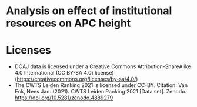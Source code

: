 # Analysis on effect of institutional resources on APC height


# Licenses

- DOAJ data is licensed under a Creative Commons Attribution-ShareAlike 4.0 International (CC BY-SA 4.0) license) (https://creativecommons.org/licenses/by-sa/4.0/)
- The CWTS Leiden Ranking 2021 is licensed under CC-BY. Citation: Van Eck, Nees Jan. (2021). CWTS Leiden Ranking 2021 [Data set]. Zenodo. https://doi.org/10.5281/zenodo.4889279
